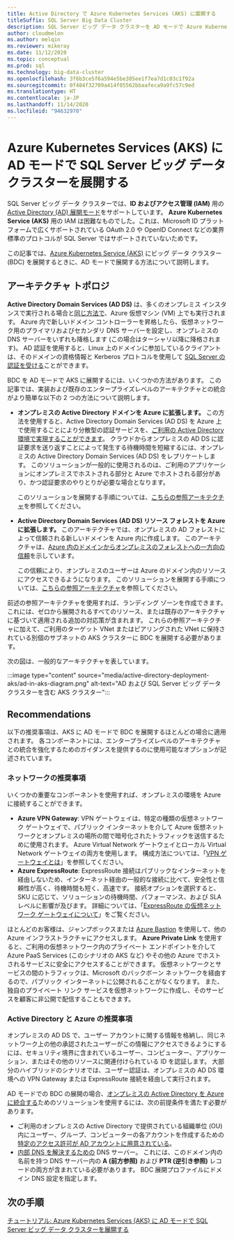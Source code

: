 ```yaml
---
title: Active Directory で Azure Kubernetes Services (AKS) に展開する
titleSuffix: SQL Server Big Data Cluster
description: SQL Server ビッグ データ クラスターを AD モードで Azure Kubernetes Services (AKS) に展開する方法の概念および計画情報について説明します。
author: cloudmelon
ms.author: melqin
ms.reviewer: mikeray
ms.date: 11/12/2020
ms.topic: conceptual
ms.prod: sql
ms.technology: big-data-cluster
ms.openlocfilehash: 3f6b3ce5f6a594e5be385ee1f7ea7d1c03c1f92a
ms.sourcegitcommit: 0f484f32709a414f05562bbaafeca9a9fc57c9ed
ms.translationtype: HT
ms.contentlocale: ja-JP
ms.lasthandoff: 11/14/2020
ms.locfileid: "94632970"
---
```

# <a name="deploy-sql-server-big-data-clusters-in-ad-mode-on-azure-kubernetes-services-aks"></a>Azure Kubernetes Services (AKS) に AD モードで SQL Server ビッグ データ クラスターを展開する

SQL Server ビッグ データ クラスターでは、**ID およびアクセス管理 (IAM)** 用の [Active Directory (AD) 展開モード](deploy-active-directory.md)をサポートしています。 **Azure Kubernetes Service (AKS)** 用の IAM は困難なものでした。これは、Microsoft ID プラットフォームで広くサポートされている OAuth 2.0 や OpenID Connect などの業界標準のプロトコルが SQL Server ではサポートされていないためです。  

この記事では、[Azure Kubernetes Service (AKS)](/azure/aks/intro-kubernetes) にビッグ データ クラスター (BDC) を展開するときに、AD モードで展開する方法について説明します。 

## <a name="architecture-topologies"></a>アーキテクチャ トポロジ

**Active Directory Domain Services (AD DS)** は、多くのオンプレミス インスタンスで実行される場合と[同じ方法で](/windows-server/identity/ad-ds/deploy/virtual-dc/adds-on-azure-vm)、Azure 仮想マシン (VM) 上でも実行されます。  Azure 内で新しいドメイン コントローラーを昇格したら、仮想ネットワーク用のプライマリおよびセカンダリ DNS サーバーを設定し、オンプレミスの DNS サーバーをいずれも降格します (この場合はターシャリ以降に降格されます)。 AD 認証を使用すると、Linux 上のドメインに参加しているクライアントは、そのドメインの資格情報と Kerberos プロトコルを使用して [SQL Server の認証を受ける](../linux/sql-server-linux-active-directory-auth-overview.md)ことができます。

BDC を AD モードで AKS に展開するには、いくつかの方法があります。  この記事では、実装および既存のエンタープライズレベルのアーキテクチャとの統合がより簡単な以下の 2 つの方法について説明します。

* **オンプレミスの Active Directory ドメインを Azure に拡張します。** この方法を使用すると、Active Directory Domain Services (AD DS) を Azure 上で使用することにより分散型の認証サービスを、[ご利用の Active Directory 環境で実現することができます](/azure/architecture/reference-architectures/identity/adds-extend-domain)。 クラウドからオンプレミスの AD DS に認証要求を送り返すことによって発生する待機時間を短縮するには、オンプレミスの Active Directory Domain Services (AD DS) をレプリケートします。 このソリューションが一般的に使用されるのは、ご利用のアプリケーションにオンプレミスでホストされる部分と Azure でホストされる部分があり、かつ認証要求のやりとりが必要な場合となります。

   このソリューションを展開する手順については、[こちらの参照アーキテクチャ](https://github.com/mspnp/identity-reference-architectures/tree/master/adds-extend-domain)を参照してください。

* **Active Directory Domain Services (AD DS) リソース フォレストを Azure に拡張します。** このアーキテクチャでは、オンプレミスの AD フォレストによって信頼される新しいドメインを Azure 内に作成します。 このアーキテクチャは、[Azure 内のドメインからオンプレミスのフォレストへの一方向の信頼](/azure/architecture/reference-architectures/identity/adds-forest)を示しています。

   この信頼により、オンプレミスのユーザーは Azure のドメイン内のリソースにアクセスできるようになります。 このソリューションを展開する手順については、[こちらの参照アーキテクチャ](https://github.com/mspnp/identity-reference-architectures/tree/master/adds-forest)を参照してください。

前述の参照アーキテクチャを使用すれば、ランディング ゾーンを作成できます。これには、ゼロから展開されるすべてのリソース、または既存のアーキテクチャに基づいて適用される追加の対応策が含まれます。 これらの参照アーキテクチャに加えて、ご利用のターゲット VNet またはピアリングされた VNet に保持されている別個のサブネットの AKS クラスターに BDC を展開する必要があります。

次の図は、一般的なアーキテクチャを表しています。

:::image type="content" source="media/active-directory-deployment-aks/ad-in-aks-diagram.png" alt-text="AD および SQL Server ビッグ データ クラスターを含む AKS クラスター":::

## <a name="recommendations"></a>Recommendations

以下の推奨事項は、AKS に AD モードで BDC を展開するほとんどの場合に適用されます。 各コンポーネントには、エンタープライズレベルのアーキテクチャとの統合を強化するためのガイダンスを提供するのに使用可能なオプションが記述されています。

### <a name="networking-recommendations"></a>ネットワークの推奨事項

いくつかの重要なコンポーネントを使用すれば、オンプレミスの環境を Azure に接続することができます。

* **Azure VPN Gateway**: VPN ゲートウェイは、特定の種類の仮想ネットワーク ゲートウェイで、パブリック インターネットを介して Azure 仮想ネットワークとオンプレミスの場所の間で暗号化されたトラフィックを送信するために使用されます。 Azure Virtual Network ゲートウェイとローカル Virtual Network ゲートウェイの両方を使用します。 構成方法については、「[VPN ゲートウェイとは](/azure/vpn-gateway/vpn-gateway-about-vpngateways)」を参照してください。
* **Azure ExpressRoute**: ExpressRoute 接続はパブリックなインターネットを経由しないため、インターネット経由の一般的な接続に比べて、安全性と信頼性が高く、待機時間も短く、高速です。 接続オプションを選択すると、SKU に応じて、ソリューションの待機時間、パフォーマンス、および SLA レベルに影響が及びます。 詳細については、「[ExpressRoute の仮想ネットワーク ゲートウェイについて](/azure/expressroute/expressroute-about-virtual-network-gateways)」をご覧ください。

ほとんどのお客様は、ジャンプボックスまたは [Azure Bastion](/azure/bastion/bastion-overview) を使用して、他の Azure インフラストラクチャにアクセスします。 **Azure Private Link** を使用すると、ご利用の仮想ネットワーク内のプライベート エンドポイントを介して Azure PaaS Services (このシナリオの AKS など) やその他の Azure でホストされるサービスに安全にアクセスすることができます。 仮想ネットワークとサービスの間のトラフィックは、Microsoft のバックボーン ネットワークを経由するので、パブリック インターネットに公開されることがなくなります。 また、独自のプライベート リンク サービスを仮想ネットワークに作成し、そのサービスを顧客に非公開で配信することもできます。

### <a name="active-directory-and-azure-recommendation"></a>Active Directory と Azure の推奨事項

オンプレミスの AD DS で、ユーザー アカウントに関する情報を格納し、同じネットワーク上の他の承認されたユーザーがこの情報にアクセスできるようにするには、セキュリティ境界に含まれているユーザー、コンピューター、アプリケーション、またはその他のリソースに関連付けられている ID を認証します。 大部分のハイブリッドのシナリオでは、ユーザー認証は、オンプレミスの AD DS 環境への VPN Gateway または ExpressRoute 接続を経由して実行されます。  

AD モードでの BDC の展開の場合、[オンプレミスの Active Directory を Azure に統合する](/azure/architecture/reference-architectures/identity/)ためのソリューションを使用するには、次の前提条件を満たす必要があります。

* ご利用のオンプレミスの Active Directory で提供されている組織単位 (OU) 内にユーザー、グループ、コンピューターの各アカウントを作成するための[特定のアクセス許可が AD アカウントに用意されている](active-directory-prerequisites.md)。
* [内部 DNS を解決するための](active-directory-dns-reconciliation.md) DNS サーバー。 これには、このドメイン内の名前を持つ DNS サーバー内の **A (前方参照)** および **PTR (逆引き参照)** レコードの両方が含まれている必要があります。 BDC 展開プロファイルにドメイン DNS 設定を指定します。  

## <a name="next-steps"></a>次の手順

[チュートリアル: Azure Kubernetes Services (AKS) に AD モードで SQL Server ビッグ データ クラスターを展開する](active-directory-deployment-aks-tutorial.md)
